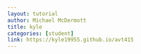 ```yaml
---
layout: tutorial
author: Michael McDermott
title: kyle
categories: [student]
link: https://kyle19955.github.io/avt415
---
```


